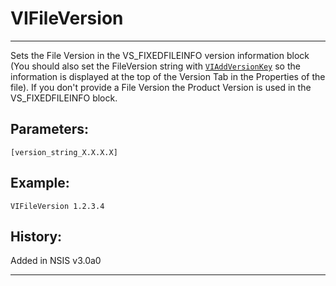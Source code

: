 # VIFileVersion

---

Sets the File Version in the VS\_FIXEDFILEINFO version information block (You should also set the FileVersion string with [`VIAddVersionKey`][1] so the information is displayed at the top of the Version Tab in the Properties of the file). If you don't provide a File Version the Product Version is used in the VS\_FIXEDFILEINFO block.

## Parameters:

    [version_string_X.X.X.X]

## Example:

	VIFileVersion 1.2.3.4

## History:

Added in NSIS v3.0a0

---

[1]: VIAddVersionKey.md

